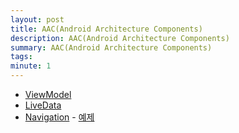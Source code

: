 ```yaml
---
layout: post
title: AAC(Android Architecture Components)
description: AAC(Android Architecture Components)
summary: AAC(Android Architecture Components)
tags: 
minute: 1
---
```

* [ViewModel](https://developer.android.com/topic/libraries/architecture/viewmodel)
* [LiveData](https://developer.android.com/topic/libraries/architecture/livedata)
* [Navigation](https://developer.android.com/guide/navigation) - [예제](https://github.com/170jini/navigation)
